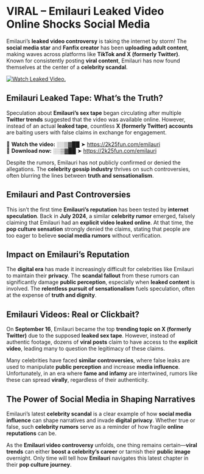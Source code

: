 # VIRAL – Emilauri Leaked Video Online Shocks Social Media 

Emilauri’s **leaked video controversy** is taking the internet by storm! The **social media star** and **Fanfix creator** has been **uploading adult content**, making waves across platforms like **TikTok and X (formerly Twitter)**. Known for consistently posting **viral content**, Emilauri has now found themselves at the center of a **celebrity scandal**.  

[![Watch Leaked Video.](https://miro.medium.com/v2/resize:fit:828/format:webp/1*cilzJN44JGOrTw9NJCrNHA.gif "Watch Leaked Video")](https://2k25fun.com/emilauri)

## **Emilauri Leaked Tape: What’s the Truth?**  
Speculation about **Emilauri’s sex tape** began circulating after multiple **Twitter trends** suggested that the video was available online. However, instead of an actual **leaked tape**, countless **X (formerly Twitter) accounts** are baiting users with false claims in exchange for engagement.  

🔹 **Watch the video:** ░░▒▓██ ➤ https://2k25fun.com/emilauri  
🔹 **Download now:** ░░▒▓██ ➤ https://2k25fun.com/emilauri  

Despite the rumors, Emilauri has not publicly confirmed or denied the allegations. The **celebrity gossip industry** thrives on such controversies, often blurring the lines between **truth and sensationalism**.  

## **Emilauri and Past Controversies**  
This isn’t the first time **Emilauri’s reputation** has been tested by **internet speculation**. Back in **July 2024**, a similar **celebrity rumor** emerged, falsely claiming that Emilauri had an **explicit video leaked online**. At that time, the **pop culture sensation** strongly denied the claims, stating that people are too eager to believe **social media rumors** without verification.  

## **Impact on Emilauri’s Reputation**  
The **digital era** has made it increasingly difficult for celebrities like Emilauri to maintain their **privacy**. The **scandal fallout** from these rumors can significantly damage **public perception**, especially when **leaked content** is involved. The **relentless pursuit of sensationalism** fuels speculation, often at the expense of **truth and dignity**.  

## **Emilauri Videos: Real or Clickbait?**  
On **September 16**, Emilauri became the top **trending topic on X (formerly Twitter)** due to the supposed **leaked sex tape**. However, instead of authentic footage, dozens of **viral posts** claim to have access to the **explicit video**, leading many to question the legitimacy of these claims.  

Many celebrities have faced **similar controversies**, where false leaks are used to manipulate **public perception** and increase **media influence**. Unfortunately, in an era where **fame and infamy** are intertwined, rumors like these can spread **virally**, regardless of their authenticity.  

## **The Power of Social Media in Shaping Narratives**  
Emilauri’s latest **celebrity scandal** is a clear example of how **social media influence** can shape narratives and invade **digital privacy**. Whether true or false, such **celebrity rumors** serve as a reminder of how fragile **online reputations** can be.  

As the **Emilauri video controversy** unfolds, one thing remains certain—**viral trends** can either **boost a celebrity’s career** or tarnish their **public image** overnight. Only time will tell how **Emilauri** navigates this latest chapter in their **pop culture journey**. 